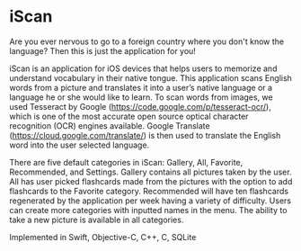  iScan
=========

Are you ever nervous to go to a foreign country where you don't know the language? Then this is just the application for you!

iScan is an application for iOS devices that helps users to memorize and understand vocabulary in their native tongue. This application scans English words from a picture and translates it into a user’s native language or a language he or she would like to learn. To scan words from images, we used Tesseract by Google (https://code.google.com/p/tesseract-ocr/), which is one of the most accurate open source optical character recognition (OCR) engines available. Google Translate (https://cloud.google.com/translate/) is then used to translate the English word into the user selected language.

There are five default categories in iScan: Gallery, All, Favorite, Recommended, and Settings. Gallery contains all pictures taken by the user. All has user picked flashcards made from the pictures with the option to add flashcards to the Favorite category. Recommended will have ten flashcards regenerated by the application per week having a variety of difficulty. Users can create more categories with inputted names in the menu. The ability to take a new picture is available in all categories.

Implemented in Swift, Objective-C, C++, C, SQLite
